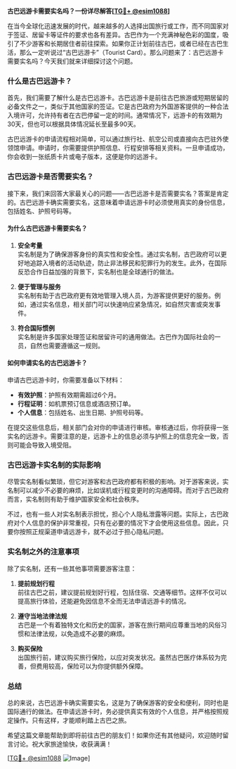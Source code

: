 **古巴远游卡需要实名吗？一份详尽解答[[TG💪+ @esim1088](https://t.me/s/esim1088)]**

在当今全球化迅速发展的时代，越来越多的人选择出国旅行或工作，而不同国家对于签证、居留卡等证件的要求也各有差异。古巴作为一个充满神秘色彩的国度，吸引了不少游客和长期居住者前往探索。如果你正计划前往古巴，或者已经在古巴生活，那么一定听说过“古巴远游卡”（Tourist Card）。那么问题来了：古巴远游卡需要实名吗？今天我们就来详细探讨这个问题。

### 什么是古巴远游卡？

首先，我们需要了解什么是古巴远游卡。古巴远游卡是前往古巴旅游或短期居留的必备文件之一，类似于其他国家的签证。它是古巴政府为外国游客提供的一种合法入境许可，允许持有者在古巴停留一定的时间。通常情况下，远游卡的有效期为30天，但也可以根据具体情况延长至最多90天。

古巴远游卡的申请流程相对简单，可以通过旅行社、航空公司或直接向古巴驻外使领馆申请。申请时，你需要提供护照信息、行程安排等相关资料。一旦申请成功，你会收到一张纸质卡片或电子版本，这便是你的远游卡。

### 古巴远游卡是否需要实名？

接下来，我们来回答大家最关心的问题——古巴远游卡是否需要实名？答案是肯定的。古巴远游卡确实需要实名，这意味着申请远游卡时必须使用真实的身份信息，包括姓名、护照号码等。

#### 为什么古巴远游卡需要实名？

1. **安全考量**  
   实名制是为了确保游客身份的真实性和安全性。通过实名制，古巴政府可以更好地追踪入境者的活动轨迹，防止非法移民和犯罪行为的发生。此外，在国际反恐合作日益加强的背景下，实名制也是全球通行的做法。

2. **便于管理与服务**  
   实名制有助于古巴政府更有效地管理入境人员，为游客提供更好的服务。例如，通过实名信息，相关部门可以快速响应紧急情况，如自然灾害或突发事件。

3. **符合国际惯例**  
   实名制是许多国家处理签证和居留许可的通用做法。古巴作为国际社会的一员，自然也需要遵循这一规则。

#### 如何申请实名的古巴远游卡？

申请古巴远游卡时，你需要准备以下材料：

- **有效护照**：护照有效期需超过6个月。
- **行程证明**：如机票预订信息或酒店预订单。
- **个人信息**：包括姓名、出生日期、护照号码等。

在提交这些信息后，相关部门会对你的申请进行审核。审核通过后，你将获得一张实名的远游卡。需要注意的是，远游卡上的信息必须与护照上的信息完全一致，否则可能会导致入境受阻。

### 古巴远游卡实名制的实际影响

尽管实名制看似繁琐，但它对游客和古巴政府都有积极的影响。对于游客来说，实名制可以减少不必要的麻烦，比如误机或行程变更时的沟通障碍。而对于古巴政府而言，实名制则有助于维护国家安全和社会秩序。

不过，也有一些人对实名制表示担忧，担心个人隐私泄露等问题。实际上，古巴政府对个人信息的保护非常重视，只有在必要的情况下才会使用这些信息。因此，只要你按照正规渠道申请远游卡，就不必过于担心隐私问题。

### 实名制之外的注意事项

除了实名制，还有一些其他事项需要游客注意：

1. **提前规划行程**  
   前往古巴之前，建议提前规划好行程，包括住宿、交通等细节。这样不仅可以提高旅行体验，还能避免因信息不全而无法申请远游卡的情况。

2. **遵守当地法律法规**  
   古巴是一个有着独特文化和历史的国家，游客在旅行期间应尊重当地的风俗习惯和法律法规，以免造成不必要的麻烦。

3. **购买保险**  
   出国旅行前，建议购买旅行保险，以应对突发状况。虽然古巴医疗体系较为完善，但费用较高，保险可以为你提供额外保障。

### 总结

总的来说，古巴远游卡确实需要实名，这是为了确保游客的安全和便利，同时也是国际通行的做法。在申请远游卡时，务必提供真实有效的个人信息，并严格按照规定操作。只有这样，才能顺利踏上古巴之旅。

希望这篇文章能帮助到即将前往古巴的朋友们！如果你还有其他疑问，欢迎随时留言讨论。祝大家旅途愉快，收获满满！

[[TG💪+ @esim1088](https://t.me/s/esim1088) ![Image](https://i.postimg.cc/4NQfJmqS/Snipaste-2025-05-13-00-14-12.png)]